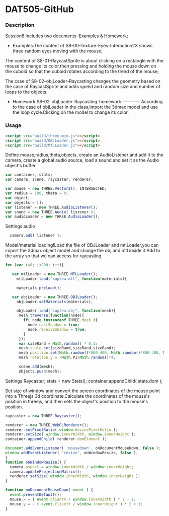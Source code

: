 # DAT505-GitHub
### Description
Session8 includes two documents :Examples & Homework;

* Examples:The content of S8-00-Texture-Eyes-Interaction2X shows three random eyes moving with the mouse;

 The content of S8-01-RaycastSprite is about clicking on a rectangle with the mouse to change its color,then pressing and holding the mouse down on the cuboid so that the cuboid rotates according to the trend of the mouse;

 The case of S8-02-objLoader-Raycasting changes the geometry based on the case of RaycastSprite and adds speed and random size and number of loops to the objects.

* Homework:S8-02-objLoader-Raycasting-homework ———— According to the case of objLoader in the class,import the 3dmax model and use the loop cycle.Clicking on  the model to change its color.

### Usage
```html
<script src="build/three.min.js"></script>
<script src="build/OBJLoader.js"></script>
<script src="build/MTLLoader.js"></script>
```
Define mouse,radius,theta,objects,
create an AudioListener and add it to the camera,
create a global audio source,
load a sound and set it as the Audio object's buffer
```javascript
var container, stats;
var camera, scene, raycaster, renderer;

var mouse = new THREE.Vector2(), INTERSECTED;
var radius = 100, theta = 0;
var object;
var objects = [];
var listener = new THREE.AudioListener();
var sound = new THREE.Audio( listener );
var audioLoader = new THREE.AudioLoader();
```
Settings audio
```javascript
  camera.add( listener );
```
Model/material loading!Load the file of OBJLoader and mtlLoader,you can import the 3dmax object model and change the obj and mtl inside it.Add to the array so that we can access for raycasting.
```javascript
for (var i=0; i<200; i++){

   var mtlLoader = new THREE.MTLLoader();
     mtlLoader.load("cuptea.mtl", function(materials){

     materials.preload();

   var objLoader = new THREE.OBJLoader();
     objLoader.setMaterials(materials);

     objLoader.load("cuptea.obj", function(mesh){
      mesh.traverse(function(node){
        if( node instanceof THREE.Mesh ){
          node.castShadow = true;
          node.receiveShadow = true;
        }
      });
      var sizeRand = Math.random() * 0.1;
      mesh.scale.set(sizeRand,sizeRand,sizeRand);
      mesh.position.set(Math.random()*800-400, Math.random()*800-400, Math.random()*800-400);
      mesh.rotation.y = -Math.PI/Math.random()*4;

      scene.add(mesh);
      objects.push(mesh);
```
Settings Raycaster;
stats = new Stats();
container.appendChild( stats.dom );

Set size of window and convert the screen coordinates of the mouse point into a Threejs 3d coordinate.Calculate the coordinates of the mouse's position in threejs, and then sets the object's position to the mouse's position.
```javascript
raycaster = new THREE.Raycaster();

renderer = new THREE.WebGLRenderer();
renderer.setPixelRatio( window.devicePixelRatio );
renderer.setSize( window.innerWidth, window.innerHeight );
container.appendChild( renderer.domElement );

document.addEventListener( 'mousedown', onDocumentMouseDown, false );
window.addEventListener( 'resize', onWindowResize, false );
}
function onWindowResize() {
  camera.aspect = window.innerWidth / window.innerHeight;
  camera.updateProjectionMatrix();
  renderer.setSize( window.innerWidth, window.innerHeight );
}

function onDocumentMouseDown( event ) {
  event.preventDefault();
  mouse.x = ( event.clientX / window.innerWidth ) * 2 - 1;
  mouse.y = - ( event.clientY / window.innerHeight ) * 2 + 1;
}
```
